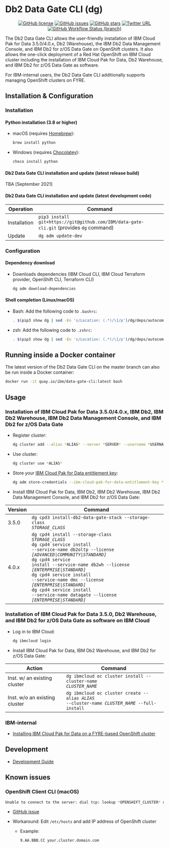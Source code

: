 # Db2 Data Gate CLI (dg)

<div align="center">
    <p>
        <a href="https://github.com/IBM/data-gate-cli/blob/master/LICENSE"><img alt="GitHub license" src="https://img.shields.io/github/license/IBM/data-gate-cli?style=for-the-badge"></a>
	    <a href="https://github.com/IBM/data-gate-cli/issues"><img alt="GitHub issues" src="https://img.shields.io/github/issues/IBM/data-gate-cli?style=for-the-badge"></a>
        <a href="https://github.com/IBM/data-gate-cli/stargazers"><img alt="GitHub stars" src="https://img.shields.io/github/stars/IBM/data-gate-cli?style=for-the-badge"></a>
        <a href="https://twitter.com/intent/tweet?text=Wow:&url=https%3A%2F%2Fgithub.com%2FIBM%2Fdata-gate-cli"><img alt="Twitter URL" src="https://img.shields.io/twitter/url?color=blue&style=for-the-badge&url=https%3A%2F%2Fgithub.com%2FIBM%2Fdata-gate-cli"></a>
        <a href="https://github.com/IBM/data-gate-cli/actions?query=workflow%3A%22Python+Testing%22+branch%3Amaster"><img alt="GitHub Workflow Status (branch)" src="https://img.shields.io/github/workflow/status/IBM/data-gate-cli/Python%20Testing/master?label=Python%20Testing&style=for-the-badge"></a>
    </p>
</div>

The Db2 Data Gate CLI allows the user-friendly installation of IBM Cloud Pak for Data 3.5.0/4.0.x, Db2 (Warehouse), the IBM Db2 Data Management Console, and IBM Db2 for z/OS Data Gate on OpenShift clusters. It also allows the one-click deployment of a Red Hat OpenShift on IBM Cloud cluster including the installation of IBM Cloud Pak for Data, Db2 Warehouse, and IBM Db2 for z/OS Data Gate as software.

For IBM-internal users, the Db2 Data Gate CLI additionally supports managing OpenShift clusters on FYRE.

## Installation & Configuration

### Installation

#### Python installation (3.8 or higher)

- macOS (requires [Homebrew](https://brew.sh/)):

  ```bash
  brew install python
  ```

- Windows (requires [Chocolatey](https://chocolatey.org/)):

  ```bash
  choco install python
  ```

#### Db2 Data Gate CLI installation and update (latest release build)

TBA [September 2021]

#### Db2 Data Gate CLI installation and update (latest development code)

| Operation    | Command                                                                                 |
| ------------ | --------------------------------------------------------------------------------------- |
| Installation | `pip3 install git+https://git@github.com/IBM/data-gate-cli.git` (provides `dg` command) |
| Update       | `dg adm update-dev`                                                                     |

### Configuration

#### Dependency download

- Downloads dependencies (IBM Cloud CLI, IBM Cloud Terraform provider, OpenShift CLI, Terraform CLI)

  ```bash
  dg adm download-dependencies
  ```

#### Shell completion (Linux/macOS)

- Bash: Add the following code to `.bashrc`:

  ```bash
  . $(pip3 show dg | sed -En 's/Location: (.*)/\1/p')/dg/deps/autocomplete/dg-autocomplete-bash.sh
  ```

- zsh: Add the following code to `.zshrc`:

  ```bash
  . $(pip3 show dg | sed -En 's/Location: (.*)/\1/p')/dg/deps/autocomplete/dg-autocomplete-zsh.sh
  ```

## Running inside a Docker container

The latest version of the Db2 Data Gate CLI on the master branch can also be run inside a Docker container:

```bash
docker run -it quay.io/ibm/data-gate-cli:latest bash
```

## Usage

### Installation of IBM Cloud Pak for Data 3.5.0/4.0.x, IBM Db2, IBM Db2 Warehouse, IBM Db2 Data Management Console, and IBM Db2 for z/OS Data Gate

- Register cluster:

  ```bash
  dg cluster add --alias *ALIAS* --server *SERVER* --username *USERNAME* --password *PASSWORD*
  ```

- Use cluster:

  ```bash
  dg cluster use *ALIAS*
  ```

- Store your [IBM Cloud Pak for Data entitlement key](https://myibm.ibm.com/products-services/containerlibrary):

  ```bash
  dg adm store-credentials --ibm-cloud-pak-for-data-entitlement-key *IBM_CLOUD_PAK_FOR_DATA_ENTITLEMENT_KEY*
  ```

- Install IBM Cloud Pak for Data, IBM Db2, IBM Db2 Warehouse, IBM Db2 Data Management Console, and IBM Db2 for z/OS Data Gate:

| Version | Command                                                                                                                                                                                                                                                                                                                                                                                                                                                                          |
| ------- | -------------------------------------------------------------------------------------------------------------------------------------------------------------------------------------------------------------------------------------------------------------------------------------------------------------------------------------------------------------------------------------------------------------------------------------------------------------------------------- |
| 3.5.0   | <code>dg cpd3 install-db2-data-gate-stack --storage-class _STORAGE_CLASS_</code>                                                                                                                                                                                                                                                                                                                                                                                                 |
| 4.0.x   | <code>dg cpd4 install --storage-class _STORAGE_CLASS_</code><br /><code>dg cpd4 service install --service-name db2oltp --license _[ADVANCED\|COMMUNITY\|STANDARD]_</code><br /><code>dg cpd4 service install --service-name db2wh --license _[ENTERPRISE\|STANDARD]_</code><br /><code>dg cpd4 service install --service-name dmc --license _[ENTERPRISE\|STANDARD]_</code><br /><code>dg cpd4 service install --service-name datagate --license _[ENTERPRISE\|STANDARD]_</code> |

### Installation of IBM Cloud Pak for Data 3.5.0, Db2 Warehouse, and IBM Db2 for z/OS Data Gate as software on IBM Cloud

- Log in to IBM Cloud:

  ```bash
  dg ibmcloud login
  ```

- Install IBM Cloud Pak for Data, IBM Db2 Warehouse, and IBM Db2 for z/OS Data Gate:

| Action                        | Command                                                                                                 |
| ----------------------------- | ------------------------------------------------------------------------------------------------------- |
| Inst. w/ an existing cluster  | <code>dg ibmcloud oc cluster install --cluster-name _CLUSTER_NAME_</code>                               |
| Inst. w/o an existing cluster | <code>dg ibmcloud oc cluster create --alias _ALIAS_ --cluster-name _CLUSTER_NAME_ --full-install</code> |

### IBM-internal

- [Installing IBM Cloud Pak for Data on a FYRE-based OpenShift cluster](docs/installing_ibm_cloud_pak_for_data_on_a_fyre-based_openshift_cluster.md)

## Development

- [Development Guide](docs/development_guide.md)

## Known issues

### OpenShift Client CLI (macOS)

```bash
Unable to connect to the server: dial tcp: lookup *OPENSHIFT_CLUSTER* on *DNS_NAME_SERVER*:53: no such host
```

- [GitHub issue](https://github.com/openshift/oc/issues/315)
- Workaround: Edit `/etc/hosts` and add IP address of OpenShift cluster

  - Example:

    ```
    9.AA.BBB.CC your.cluster.domain.com
    ```
